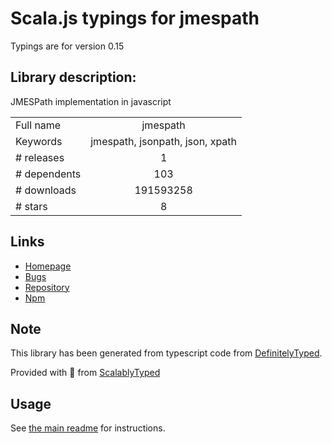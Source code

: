
# Scala.js typings for jmespath

Typings are for version 0.15

## Library description:
JMESPath implementation in javascript

|                    |                 |
| ------------------ | :-------------: |
| Full name          | jmespath |
| Keywords           | jmespath, jsonpath, json, xpath |
| # releases         | 1 |
| # dependents       | 103 |
| # downloads        | 191593258 |
| # stars            | 8 |

## Links
- [Homepage](https://github.com/jmespath/jmespath.js)
- [Bugs](http://github.com/jmespath/jmespath.js/issues)
- [Repository](https://github.com/jmespath/jmespath.js)
- [Npm](https://www.npmjs.com/package/jmespath)
    


## Note
This library has been generated from typescript code from [DefinitelyTyped](https://definitelytyped.org).

Provided with :purple_heart: from [ScalablyTyped](https://github.com/oyvindberg/ScalablyTyped)

## Usage
See [the main readme](../../readme.md) for instructions.


